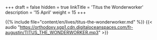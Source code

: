 +++
draft = false
hidden = true
linkTitle = 'Titus the Wonderworker'
description = '15 April'
weight = 15
+++

{{% include file="content/en/lives/titus-the-wonderworker.md" %}}
{{< audio "https://orthodoxy.sgp1.cdn.digitaloceanspaces.com/fr-augustin/TITUS_THE_WONDERWORKER.mp3" >}}
